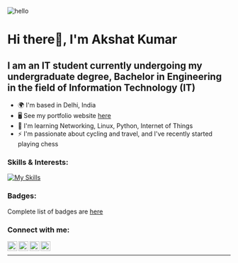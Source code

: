 ![hello]([https://media.giphy.com/media/3ornk57KwDXf81rjWM/giphy.gif](https://i.giphy.com/media/xTiIzJSKB4l7xTouE8/giphy.webp))
# Hi there👋, I'm Akshat Kumar


## I am an IT student currently undergoing my undergraduate degree, Bachelor in Engineering in the field of Information Technology (IT)


* 🌍  I'm based in Delhi, India
* 🖥️  See my portfolio website [here](http://akshat-aqui.github.io/)
* 🧠  I'm learning Networking, Linux, Python, Internet of Things
* ⚡  I'm passionate about cycling and travel, and I've recently started playing chess



### Skills & Interests:

[![My Skills](https://skillicons.dev/icons?i=arduino,bash,gcp,linux,py,raspberrypi,vscode)](https://skillicons.dev)

### Badges:
Complete list of badges are [here](https://www.credly.com/users/akshat-aqui/badges)
<!--START_SECTION:badges-->
<!--END_SECTION:badges-->



### Connect with me:

[<img align="left" alt="" width="22px" src="https://logos-download.com/wp-content/uploads/2016/02/Twitter_Logo_new.png" />][twitter]
&nbsp;&nbsp;
[<img align="left" alt="" width="22px" src="https://i.pinimg.com/originals/ce/09/3c/ce093c7214ad357bb665cfd2f66a8b6b.png" />][linkedin]
&nbsp;&nbsp;
[<img align="left" alt="" width="22px" src="https://raw.githubusercontent.com/danielcranney/readme-generator/main/public/icons/socials/hashnode.svg" />][hashnode]
&nbsp;&nbsp;
[<img align="left" alt="" width="22px" src="https://assets.epb.com/media/icons/globe-0.png" />][website]
&nbsp;&nbsp;

---


[website]: https://akshat-aqui.github.io/
[twitter]: https://twitter.com/akshat_aqui
[linkedin]: https://www.linkedin.com/in/akshat-aqui
[hashnode]: https://akshat-aqui.hashnode.dev/

